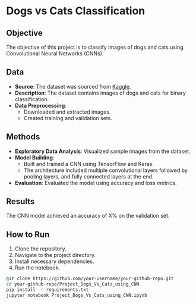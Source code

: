 # Dogs vs Cats Classification

## Objective
The objective of this project is to classify images of dogs and cats using Convolutional Neural Networks (CNNs).

## Data
- **Source**: The dataset was sourced from [Kaggle](https://www.kaggle.com/chetankv/dogs-cats-images).
- **Description**: The dataset contains images of dogs and cats for binary classification.
- **Data Preprocessing**: 
  - Downloaded and extracted images.
  - Created training and validation sets.

## Methods
- **Exploratory Data Analysis**: Visualized sample images from the dataset.
- **Model Building**:
  - Built and trained a CNN using TensorFlow and Keras.
  - The architecture included multiple convolutional layers followed by pooling layers, and fully connected layers at the end.
- **Evaluation**: Evaluated the model using accuracy and loss metrics.

## Results
The CNN model achieved an accuracy of X% on the validation set.

## How to Run
1. Clone the repository.
2. Navigate to the project directory.
3. Install necessary dependencies.
4. Run the notebook.

```bash
git clone https://github.com/your-username/your-github-repo.git
cd your-github-repo/Project_Dogs_Vs_Cats_using_CNN
pip install -r requirements.txt
jupyter notebook Project_Dogs_Vs_Cats_using_CNN.ipynb

